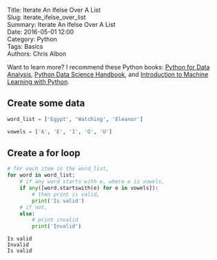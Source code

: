 Title: Iterate An Ifelse Over A List  
Slug: iterate_ifelse_over_list  
Summary: Iterate An Ifelse Over A List  
Date: 2016-05-01 12:00  
Category: Python  
Tags: Basics  
Authors: Chris Albon  

Want to learn more? I recommend these Python books: [Python for Data Analysis](http://amzn.to/2ljV9wY), [Python Data Science Handbook](http://amzn.to/2m0mgMB), and [Introduction to Machine Learning with Python](http://amzn.to/2mjYiwK).

## Create some data


```python
word_list = ['Egypt', 'Watching', 'Eleanor']

vowels = ['A', 'E', 'I', 'O', 'U']
```

## Create a for loop


```python
# for each item in the word_list,
for word in word_list:
    # if any word starts with e, where e is vowels,
    if any([word.startswith(e) for e in vowels]):
        # then print is valid,
        print('Is valid')
    # if not,    
    else:
        # print invalid
        print('Invalid')
```

    Is valid
    Invalid
    Is valid
